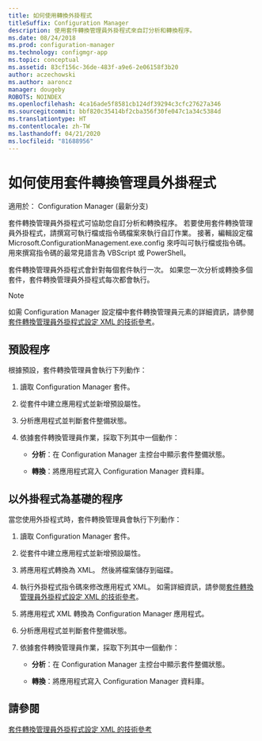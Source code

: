 ```yaml
---
title: 如何使用轉換外掛程式
titleSuffix: Configuration Manager
description: 使用套件轉換管理員外掛程式來自訂分析和轉換程序。
ms.date: 08/24/2018
ms.prod: configuration-manager
ms.technology: configmgr-app
ms.topic: conceptual
ms.assetid: 83cf156c-36de-483f-a9e6-2e06158f3b20
author: aczechowski
ms.author: aaroncz
manager: dougeby
ROBOTS: NOINDEX
ms.openlocfilehash: 4ca16ade5f8581cb124df39294c3cfc27627a346
ms.sourcegitcommit: bbf820c35414bf2cba356f30fe047c1a34c5384d
ms.translationtype: HT
ms.contentlocale: zh-TW
ms.lasthandoff: 04/21/2020
ms.locfileid: "81688956"
---
```

# <a name="how-to-use-the-package-conversion-manager-plug-in"></a>如何使用套件轉換管理員外掛程式

適用於：  Configuration Manager (最新分支)

<!--1357861-->

套件轉換管理員外掛程式可協助您自訂分析和轉換程序。 若要使用套件轉換管理員外掛程式，請撰寫可執行檔或指令碼檔案來執行自訂作業。 接著，編輯設定檔 Microsoft.ConfigurationManagement.exe.config 來呼叫可執行檔或指令碼。 用來撰寫指令碼的最常見語言為 VBScript 或 PowerShell。

套件轉換管理員外掛程式會針對每個套件執行一次。 如果您一次分析或轉換多個套件，套件轉換管理員外掛程式每次都會執行。

> [!NOTE]  
> 如需 Configuration Manager 設定檔中套件轉換管理員元素的詳細資訊，請參閱[套件轉換管理員外掛程式設定 XML 的技術參考](plugin-config-xml.md)。



## <a name="default-process"></a>預設程序

根據預設，套件轉換管理員會執行下列動作：

1.  讀取 Configuration Manager 套件。  

2.  從套件中建立應用程式並新增預設屬性。  

3.  分析應用程式並判斷套件整備狀態。  

4.  依據套件轉換管理員作業，採取下列其中一個動作：  

    - **分析**：在 Configuration Manager 主控台中顯示套件整備狀態。  

    - **轉換**：將應用程式寫入 Configuration Manager 資料庫。  


## <a name="plug-in-based-process"></a>以外掛程式為基礎的程序 

當您使用外掛程式時，套件轉換管理員會執行下列動作：

1.  讀取 Configuration Manager 套件。  

2.  從套件中建立應用程式並新增預設屬性。  

3.  將應用程式轉換為 XML。 然後將檔案儲存到磁碟。  

4.  執行外掛程式指令碼來修改應用程式 XML。 如需詳細資訊，請參閱[套件轉換管理員外掛程式設定 XML 的技術參考](plugin-config-xml.md)。  

5.  將應用程式 XML 轉換為 Configuration Manager 應用程式。  

6.  分析應用程式並判斷套件整備狀態。  

7.  依據套件轉換管理員作業，採取下列其中一個動作：  

    - **分析**：在 Configuration Manager 主控台中顯示套件整備狀態。  

    - **轉換**：將應用程式寫入 Configuration Manager 資料庫。  



## <a name="see-also"></a>請參閱

[套件轉換管理員外掛程式設定 XML 的技術參考](plugin-config-xml.md)

